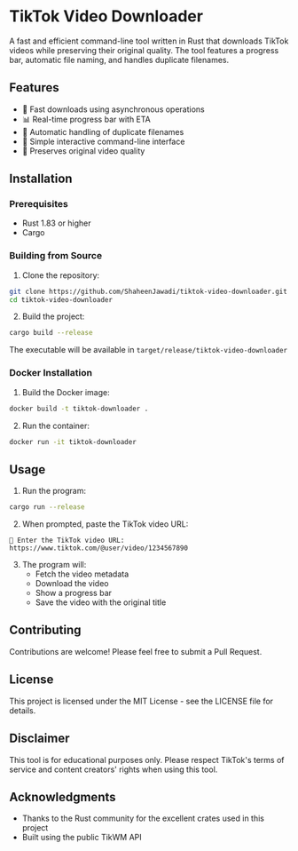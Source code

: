 # TikTok Video Downloader

A fast and efficient command-line tool written in Rust that downloads TikTok videos while preserving their original quality. The tool features a progress bar, automatic file naming, and handles duplicate filenames.

## Features

- 🚀 Fast downloads using asynchronous operations
- 📊 Real-time progress bar with ETA
- 🔄 Automatic handling of duplicate filenames
- 💫 Simple interactive command-line interface
- 🎥 Preserves original video quality

## Installation

### Prerequisites

- Rust 1.83 or higher
- Cargo 

### Building from Source

1. Clone the repository:
```bash
git clone https://github.com/ShaheenJawadi/tiktok-video-downloader.git
cd tiktok-video-downloader
```

2. Build the project:
```bash
cargo build --release
```

The executable will be available in `target/release/tiktok-video-downloader`

### Docker Installation

1. Build the Docker image:
```bash
docker build -t tiktok-downloader .
```

2. Run the container:
```bash
docker run -it tiktok-downloader
```

## Usage

1. Run the program:
```bash
cargo run --release
```

2. When prompted, paste the TikTok video URL:
```
🔗 Enter the TikTok video URL: https://www.tiktok.com/@user/video/1234567890
```

3. The program will:
    - Fetch the video metadata
    - Download the video
    - Show a progress bar
    - Save the video with the original title
 

## Contributing

Contributions are welcome! Please feel free to submit a Pull Request.

## License

This project is licensed under the MIT License - see the LICENSE file for details.

## Disclaimer

This tool is for educational purposes only. Please respect TikTok's terms of service and content creators' rights when using this tool.

## Acknowledgments

- Thanks to the Rust community for the excellent crates used in this project
- Built using the public TikWM API